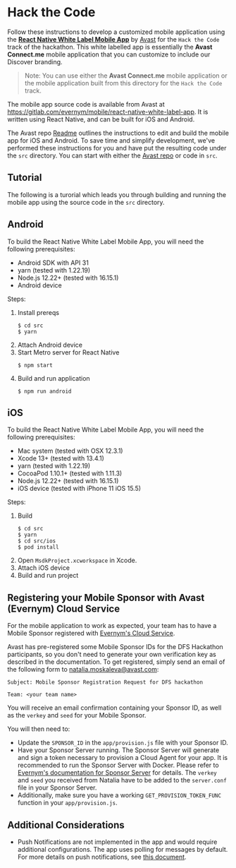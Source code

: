 # Hack the Code

Follow these instructions to develop a customized mobile application using the **[React Native White Label Mobile App](https://gitlab.com/evernym/mobile/react-native-white-label-app)** by [Avast](https://avast.com) for the ```Hack the Code``` track of the hackathon.  This white labelled app is essentially the **Avast Connect.me** mobile application that you can customize to include our Discover branding.

> Note:  You can use either the **Avast Connect.me** mobile application or the mobile application built from this directory for the ```Hack the Code``` track.

The mobile app source code is available from Avast at https://gitlab.com/evernym/mobile/react-native-white-label-app.  It is written using React Native, and can be built for iOS and Android.

The Avast repo [Readme](https://gitlab.com/evernym/mobile/react-native-white-label-app/-/blob/main/README.md) outlines the instructions to edit and build the mobile app for iOS and Android.  To save time and simplify development, we've performed these instructions for you and have put the resulting code under the `src` directory.  You can start with either the [Avast repo](https://gitlab.com/evernym/mobile/react-native-white-label-app) or code in `src`.

## Tutorial

The following is a turorial which leads you through building and running the mobile app using the source code in the `src` directory.

## Android

To build the React Native White Label Mobile App, you will need the following prerequisites:
- Android SDK with API 31
- yarn (tested with 1.22.19)
- Node.js 12.22+ (tested with 16.15.1)
- Android device

Steps:
1. Install prereqs
	```
	$ cd src
	$ yarn
	```
2. Attach Android device
3. Start Metro server for React Native
    ```
    $ npm start
    ```
4. Build and run application
	```
	$ npm run android
	```

## iOS

To build the React Native White Label Mobile App, you will need the following prerequisites:
- Mac system (tested with OSX 12.3.1)
- Xcode 13+ (tested with 13.4.1)
- yarn (tested with 1.22.19)
- CocoaPod 1.10.1+ (tested with 1.11.3)
- Node.js 12.22+ (tested with 16.15.1)
- iOS device (tested with iPhone 11 iOS 15.5)

Steps:

1. Build 
	```
	$ cd src
	$ yarn
	$ cd src/ios
	$ pod install
	```
2. Open ```MsdkProject.xcworkspace``` in Xcode.
3. Attach iOS device
4. Build and run project

## Registering your Mobile Sponsor with Avast (Evernym) Cloud Service 

For the mobile application to work as expected, your team has to have a Mobile Sponsor registered with [Evernym's Cloud Service](https://gitlab.com/evernym/mobile/mobile-sdk/-/blob/main/docs/3.Initialization.md#sponsor-ie-you-onboarding-with-evernyms-cloud-service). 

Avast has pre-registered some Mobile Sponsor IDs for the DFS Hackathon participants, so you don't need to generate your own verification key as described in the documentation. To get registered, simply send an email of the following form to natalia.moskaleva@avast.com:

   ```
   Subject: Mobile Sponsor Registration Request for DFS hackathon 

   Team: <your team name>
   ```

You will receive an email confirmation containing your Sponsor ID, as well as the `verkey` and `seed` for your Mobile Sponsor. 

You will then need to:
- Update the `SPONSOR_ID` in the `app/provision.js` file with your Sponsor ID. 
- Have your Sponsor Server running. The Sponsor Server will generate and sign a token necessary to provision a Cloud Agent for your app. It is recommended to run the Sponsor Server with Docker. Please refer to [Evernym's documentation for Sponsor Server](https://gitlab.com/evernym/mobile/mobile-sdk/-/tree/main/examples/simple-sponsor) for details. The `verkey` and `seed` you received from Natalia have to be added to the `server.conf` file in your Sponsor Server. 
- Additionally, make sure you have a working `GET_PROVISION_TOKEN_FUNC` function in your `app/provision.js`. 

## Additional Considerations

- Push Notifications are not implemented in the app and would require additional configurations. The app uses polling for messages by default. For more details on push notifications, see [this document](https://gitlab.com/evernym/mobile/mobile-sdk/-/blob/main/docs/PushNotifications.md).